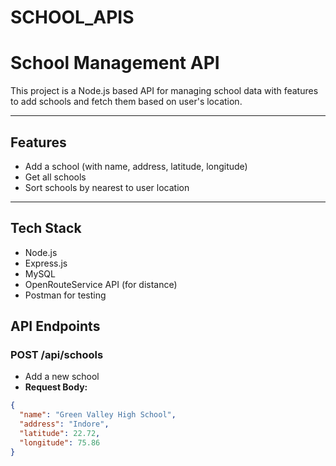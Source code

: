 # SCHOOL_APIS
# School Management API

This project is a Node.js based API for managing school data with features to add schools and fetch them based on user's location.

---

##  Features

- Add a school (with name, address, latitude, longitude)
- Get all schools
- Sort schools by nearest to user location

---

##  Tech Stack

- Node.js
- Express.js
- MySQL
- OpenRouteService API (for distance)
- Postman for testing

##  API Endpoints

### POST /api/schools
- Add a new school  
- **Request Body:**
```json
{
  "name": "Green Valley High School",
  "address": "Indore",
  "latitude": 22.72,
  "longitude": 75.86
}

